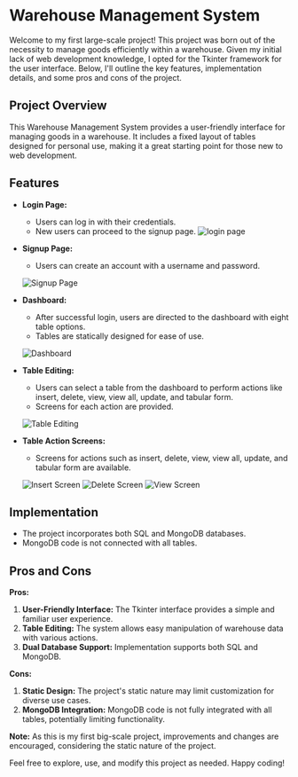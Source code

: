 # Warehouse Management System

Welcome to my first large-scale project! This project was born out of the necessity to manage goods efficiently within a warehouse. Given my initial lack of web development knowledge, I opted for the Tkinter framework for the user interface. Below, I'll outline the key features, implementation details, and some pros and cons of the project.

## Project Overview

This Warehouse Management System provides a user-friendly interface for managing goods in a warehouse. It includes a fixed layout of tables designed for personal use, making it a great starting point for those new to web development.

## Features

- **Login Page:**
  - Users can log in with their credentials.
  - New users can proceed to the signup page.
![login page](https://github.com/Anjaneya02/DataBaseManagement/assets/142112958/e3afc6d9-fa93-4556-8bb5-94a1b0c12736)


- **Signup Page:**
  - Users can create an account with a username and password.

  ![Signup Page](https://github.com/Anjaneya02/DataBaseManagement/assets/142112958/e3dd3ca5-cfc1-4725-b33e-016bc932917a)

- **Dashboard:**
  - After successful login, users are directed to the dashboard with eight table options.
  - Tables are statically designed for ease of use.

  ![Dashboard](https://github.com/Anjaneya02/DataBaseManagement/assets/142112958/a082e4f5-f594-4973-9ef0-2239ef9467eb)

- **Table Editing:**
  - Users can select a table from the dashboard to perform actions like insert, delete, view, view all, update, and tabular form.
  - Screens for each action are provided.

  ![Table Editing](https://github.com/Anjaneya02/DataBaseManagement/assets/142112958/4dae97ea-0251-4c41-a464-73e2fbe79304)

- **Table Action Screens:**
  - Screens for actions such as insert, delete, view, view all, update, and tabular form are available.

  ![Insert Screen](https://github.com/Anjaneya02/DataBaseManagement/assets/142112958/e9aa45fd-423c-4a11-a8aa-2dbd9bbe5ff5)
  ![Delete Screen](https://github.com/Anjaneya02/DataBaseManagement/assets/142112958/1e3a4c89-763b-4a93-98c4-5d1cd87f3f4c)
  ![View Screen](https://github.com/Anjaneya02/DataBaseManagement/assets/142112958/99e96a50-d1b1-459a-ac54-8dac62154432)

## Implementation

- The project incorporates both SQL and MongoDB databases.
- MongoDB code is not connected with all tables.

## Pros and Cons

**Pros:**
1. **User-Friendly Interface:** The Tkinter interface provides a simple and familiar user experience.
2. **Table Editing:** The system allows easy manipulation of warehouse data with various actions.
3. **Dual Database Support:** Implementation supports both SQL and MongoDB.

**Cons:**
1. **Static Design:** The project's static nature may limit customization for diverse use cases.
2. **MongoDB Integration:** MongoDB code is not fully integrated with all tables, potentially limiting functionality.

**Note:** As this is my first big-scale project, improvements and changes are encouraged, considering the static nature of the project.

Feel free to explore, use, and modify this project as needed. Happy coding!
